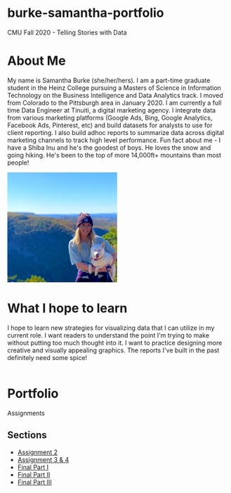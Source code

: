 # burke-samantha-portfolio
CMU Fall 2020 - Telling Stories with Data 
<br>
# About Me
My name is Samantha Burke (she/her/hers). I am a part-time graduate student in the Heinz College pursuing a Masters of Science in Information Technology on the Business Intelligence and Data Analytics track. I moved from Colorado to the Pittsburgh area in January 2020. I am currently a full time Data Engineer at Tinuiti, a digital marketing agency. I integrate data from various marketing platforms (Google Ads, Bing, Google Analytics, Facebook Ads, Pinterest, etc) and build datasets for analysts to use for client reporting. I also build adhoc reports to summarize data across digital marketing channels to track high level performance. 
Fun fact about me - I have a Shiba Inu and he's the goodest of boys. He loves the snow and going hiking. He's been to the top of more 14,000ft+ mountains than most people!
<br>

<img src="https://github.com/stburke-cmu/burke-samantha-portfolio/blob/main/images/about_me.JPG?raw=true" width="250">

# What I hope to learn
I hope to learn new strategies for visualizing data that I can utilize in my current role. I want readers to understand the point I'm trying to make without putting too much thought into it. I want to practice designing more creative and visually appealing graphics. The reports I've built in the past definitely need some spice!  
<br>

# Portfolio
Assignments
## Sections
* [Assignment 2](https://stburke-cmu.github.io/burke-samantha-portfolio/assignment2)
* [Assignment 3 & 4](https://stburke-cmu.github.io/burke-samantha-portfolio/assignment34)
* [Final Part I](https://stburke-cmu.github.io/burke-samantha-portfolio/final_project_partII)
* [Final Part II](https://stburke-cmu.github.io/burke-samantha-portfolio/final_project_SamanthaBurke)
* [Final Part III](https://stburke-cmu.github.io/burke-samantha-portfolio/final_project_partIII)






